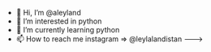 - 👋 Hi, I’m @aleyland
- 👀 I’m interested in python
- 🌱 I’m currently learning python
- 📫 How to reach me  instagram => @leylalandistan 
---> 
